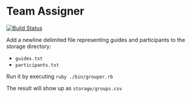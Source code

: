 # Team Assigner

[![Build Status](https://travis-ci.org/AndyWendt/team-assigner.svg?branch=master)](https://travis-ci.org/AndyWendt/team-assigner)

Add a newline delimited file representing guides and participants to the storage directory: 

* `guides.txt`
* `participants.txt`

Run it by executing `ruby ./bin/grouper.rb`

The result will show up as `storage/groups.csv`
